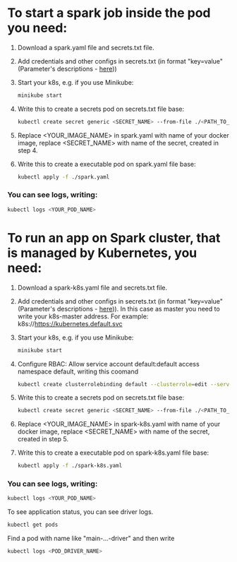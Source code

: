 # To start a spark job inside the pod you need:
1) Download a spark.yaml file and secrets.txt file.
2) Add credentials and other configs in secrets.txt (in format "key=value" (Parameter's descriptions - [here](https://github.com/YuliyaValova/DataEngineer_SparkPractice/blob/master/README.md)))      
3) Start your k8s, e.g. if you use Minikube:
	```sh
	minikube start
	```
4) Write this to create a secrets pod on secrets.txt file base:
	```sh
	kubectl create secret generic <SECRET_NAME> --from-file ./<PATH_TO_FILE>/secrets.txt
	```
5) Replace <YOUR_IMAGE_NAME> in spark.yaml with name of your docker image, replace <SECRET_NAME> with name of the secret, created in step 4.

6) Write this to create a executable pod on spark.yaml file base:
	```sh
	kubectl apply -f ./spark.yaml 
	```
	
### You can see logs, writing:
```sh
kubectl logs <YOUR_POD_NAME>
```
# To run an app on Spark cluster, that is managed by Kubernetes, you need:	
1) Download a spark-k8s.yaml file and secrets.txt file.
2) Add credentials and other configs in secrets.txt (in format "key=value" (Parameter's descriptions - [here](https://github.com/YuliyaValova/DataEngineer_SparkPractice/blob/master/README.md))). In this case as master you need to write your k8s-master address. For example: k8s://https://kubernetes.default.svc      
3) Start your k8s, e.g. if you use Minikube:
	```sh
	minikube start
	```
4) Configure RBAC: Allow service account default:default access namespace default, writing this coomand
	 ```sh
	kubectl create clusterrolebinding default --clusterrole=edit --serviceaccount=default:default --namespace=default
	```
5) Write this to create a secrets pod on secrets.txt file base:
	```sh
	kubectl create secret generic <SECRET_NAME> --from-file ./<PATH_TO_FILE>/secrets.txt 
	```
	
6) Replace <YOUR_IMAGE_NAME> in spark-k8s.yaml with name of your docker image, replace <SECRET_NAME> with name of the secret, created in step 5.
7) Write this to create a executable pod on spark-k8s.yaml file base:
	```sh
	kubectl apply -f ./spark-k8s.yaml 
	```
	
### You can see logs, writing:
```sh
kubectl logs <YOUR_POD_NAME>
```
To see application status, you can see driver logs.
```sh
kubectl get pods 
```
Find a pod with name like "main-...-driver" and then write
```sh
kubectl logs <POD_DRIVER_NAME>
```
